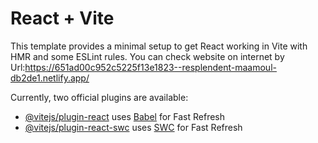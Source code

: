 # React + Vite

This template provides a minimal setup to get React working in Vite with HMR and some ESLint rules.
You can check website on internet by Url:https://651ad00c952c5225f13e1823--resplendent-maamoul-db2de1.netlify.app/

Currently, two official plugins are available:

- [@vitejs/plugin-react](https://github.com/vitejs/vite-plugin-react/blob/main/packages/plugin-react/README.md) uses [Babel](https://babeljs.io/) for Fast Refresh
- [@vitejs/plugin-react-swc](https://github.com/vitejs/vite-plugin-react-swc) uses [SWC](https://swc.rs/) for Fast Refresh
  
